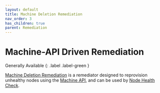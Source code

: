 ```yaml
---
layout: default
title: Machine Deletion Remediation
nav_order: 3
has_children: true
parent: Remediation
---
```


# Machine-API Driven Remediation
Generally Available
{: .label .label-green }


[Machine Deletion Remediation](https://github.com/medik8s/machine-deletion-remediation#readme) is a remediator designed to reprovision unhealthy nodes using the [Machine API](https://github.com/openshift/machine-api-operator#readme), and can be used by [Node Health Check](https://github.com/medik8s/node-healthcheck-operator#readme).
